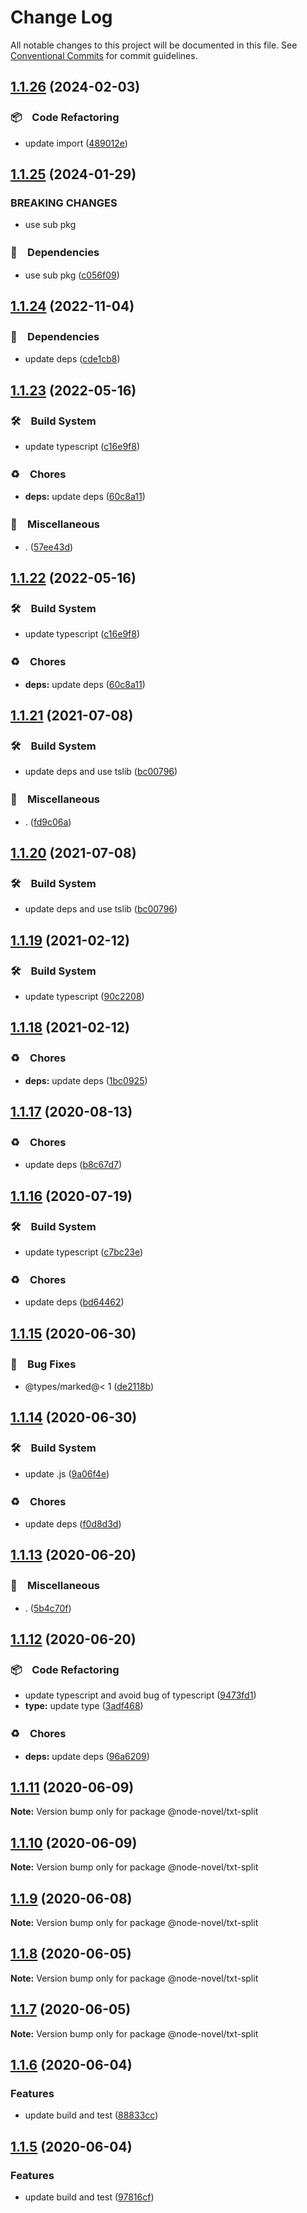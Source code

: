 # Change Log

All notable changes to this project will be documented in this file.
See [Conventional Commits](https://conventionalcommits.org) for commit guidelines.

## [1.1.26](https://github.com/bluelovers/ws-node-novel/compare/@node-novel/txt-split@1.1.25...@node-novel/txt-split@1.1.26) (2024-02-03)



### 📦　Code Refactoring

* update import ([489012e](https://github.com/bluelovers/ws-node-novel/commit/489012e46d35eae5d7c26d18dc6ad306ec869773))



## [1.1.25](https://github.com/bluelovers/ws-node-novel/compare/@node-novel/txt-split@1.1.24...@node-novel/txt-split@1.1.25) (2024-01-29)


### BREAKING CHANGES

* use sub pkg



### 📌　Dependencies

* use sub pkg ([c056f09](https://github.com/bluelovers/ws-node-novel/commit/c056f09ac5a6d20f72cf974a126a82113e6637ca))



## [1.1.24](https://github.com/bluelovers/ws-node-novel/compare/@node-novel/txt-split@1.1.23...@node-novel/txt-split@1.1.24) (2022-11-04)



### 📌　Dependencies

* update deps ([cde1cb8](https://github.com/bluelovers/ws-node-novel/commit/cde1cb8cc36615d5a71b88cca9121d6219746811))



## [1.1.23](https://github.com/bluelovers/ws-node-novel/compare/@node-novel/txt-split@1.1.21...@node-novel/txt-split@1.1.23) (2022-05-16)


### 🛠　Build System

* update typescript ([c16e9f8](https://github.com/bluelovers/ws-node-novel/commit/c16e9f83eb0ba558175485120a2e9334f80bcbd3))


### ♻️　Chores

* **deps:** update deps ([60c8a11](https://github.com/bluelovers/ws-node-novel/commit/60c8a119f095ed04a4c28dcd1774e4e8f0970970))


### 🔖　Miscellaneous

* . ([57ee43d](https://github.com/bluelovers/ws-node-novel/commit/57ee43d121d63feb6ec6588641bebc7343a18342))





## [1.1.22](https://github.com/bluelovers/ws-node-novel/compare/@node-novel/txt-split@1.1.21...@node-novel/txt-split@1.1.22) (2022-05-16)


### 🛠　Build System

* update typescript ([c16e9f8](https://github.com/bluelovers/ws-node-novel/commit/c16e9f83eb0ba558175485120a2e9334f80bcbd3))


### ♻️　Chores

* **deps:** update deps ([60c8a11](https://github.com/bluelovers/ws-node-novel/commit/60c8a119f095ed04a4c28dcd1774e4e8f0970970))





## [1.1.21](https://github.com/bluelovers/ws-node-novel/compare/@node-novel/txt-split@1.1.19...@node-novel/txt-split@1.1.21) (2021-07-08)


### 🛠　Build System

* update deps and use tslib ([bc00796](https://github.com/bluelovers/ws-node-novel/commit/bc007968e0dde703a1b4e79d147bd7122fe3468b))


### 🔖　Miscellaneous

* . ([fd9c06a](https://github.com/bluelovers/ws-node-novel/commit/fd9c06a1e1bc526117eee710e13814cc174c4bf4))





## [1.1.20](https://github.com/bluelovers/ws-node-novel/compare/@node-novel/txt-split@1.1.19...@node-novel/txt-split@1.1.20) (2021-07-08)


### 🛠　Build System

* update deps and use tslib ([bc00796](https://github.com/bluelovers/ws-node-novel/commit/bc007968e0dde703a1b4e79d147bd7122fe3468b))





## [1.1.19](https://github.com/bluelovers/ws-node-novel/compare/@node-novel/txt-split@1.1.18...@node-novel/txt-split@1.1.19) (2021-02-12)


### 🛠　Build System

* update typescript ([90c2208](https://github.com/bluelovers/ws-node-novel/commit/90c22085d647eea8c5e8c4a24ca3dd63cbf784af))





## [1.1.18](https://github.com/bluelovers/ws-node-novel/compare/@node-novel/txt-split@1.1.17...@node-novel/txt-split@1.1.18) (2021-02-12)


### ♻️　Chores

* **deps:** update deps ([1bc0925](https://github.com/bluelovers/ws-node-novel/commit/1bc09257c16754054103f3aec637dcf18f81f25a))





## [1.1.17](https://github.com/bluelovers/ws-node-novel/compare/@node-novel/txt-split@1.1.16...@node-novel/txt-split@1.1.17) (2020-08-13)


### ♻️　Chores

* update deps ([b8c67d7](https://github.com/bluelovers/ws-node-novel/commit/b8c67d7e0447d0afdedef9d1023f254c929efbeb))





## [1.1.16](https://github.com/bluelovers/ws-node-novel/compare/@node-novel/txt-split@1.1.15...@node-novel/txt-split@1.1.16) (2020-07-19)


### 🛠　Build System

* update typescript ([c7bc23e](https://github.com/bluelovers/ws-node-novel/commit/c7bc23ed14faf935ec25170eb23010d8f9c685c1))


### ♻️　Chores

* update deps ([bd64462](https://github.com/bluelovers/ws-node-novel/commit/bd644622f4f1f4941293c180272df22ec30d402a))





## [1.1.15](https://github.com/bluelovers/ws-node-novel/compare/@node-novel/txt-split@1.1.14...@node-novel/txt-split@1.1.15) (2020-06-30)


### 🐛　Bug Fixes

* @types/marked@< 1 ([de2118b](https://github.com/bluelovers/ws-node-novel/commit/de2118bde74358c4338e7d9ca7258df7d3ce24bb))





## [1.1.14](https://github.com/bluelovers/ws-node-novel/compare/@node-novel/txt-split@1.1.13...@node-novel/txt-split@1.1.14) (2020-06-30)


### 🛠　Build System

* update .js ([9a06f4e](https://github.com/bluelovers/ws-node-novel/commit/9a06f4ea5bcbb28992702ed75cdd432963caa95c))


### ♻️　Chores

* update deps ([f0d8d3d](https://github.com/bluelovers/ws-node-novel/commit/f0d8d3d96cef067e3f1c2bc8c5e4110110d5c25b))





## [1.1.13](https://github.com/bluelovers/ws-node-novel/compare/@node-novel/txt-split@1.1.12...@node-novel/txt-split@1.1.13) (2020-06-20)


### 🔖　Miscellaneous

* . ([5b4c70f](https://github.com/bluelovers/ws-node-novel/commit/5b4c70fc018e2f2622187143859a9783c5370849))





## [1.1.12](https://github.com/bluelovers/ws-node-novel/compare/@node-novel/txt-split@1.1.11...@node-novel/txt-split@1.1.12) (2020-06-20)


### 📦　Code Refactoring

* update typescript and avoid bug of typescript ([9473fd1](https://github.com/bluelovers/ws-node-novel/commit/9473fd159a3e0774e7646ab2dc60d73a4667f09b))
* **type:** update type ([3adf468](https://github.com/bluelovers/ws-node-novel/commit/3adf4684cfc7bb2b831802498840f8e523798611))


### ♻️　Chores

* **deps:** update deps ([96a6209](https://github.com/bluelovers/ws-node-novel/commit/96a62099f0774dae433a16b9e20f2c4ddd518749))





## [1.1.11](https://github.com/bluelovers/ws-node-novel/compare/@node-novel/txt-split@1.1.10...@node-novel/txt-split@1.1.11) (2020-06-09)

**Note:** Version bump only for package @node-novel/txt-split





## [1.1.10](https://github.com/bluelovers/ws-node-novel/compare/@node-novel/txt-split@1.1.9...@node-novel/txt-split@1.1.10) (2020-06-09)

**Note:** Version bump only for package @node-novel/txt-split





## [1.1.9](https://github.com/bluelovers/ws-node-novel/compare/@node-novel/txt-split@1.1.8...@node-novel/txt-split@1.1.9) (2020-06-08)

**Note:** Version bump only for package @node-novel/txt-split





## [1.1.8](https://github.com/bluelovers/ws-node-novel/compare/@node-novel/txt-split@1.1.7...@node-novel/txt-split@1.1.8) (2020-06-05)

**Note:** Version bump only for package @node-novel/txt-split





## [1.1.7](https://github.com/bluelovers/ws-node-novel/compare/@node-novel/txt-split@1.1.6...@node-novel/txt-split@1.1.7) (2020-06-05)

**Note:** Version bump only for package @node-novel/txt-split





## [1.1.6](https://github.com/bluelovers/ws-node-novel/compare/@node-novel/txt-split@1.1.5...@node-novel/txt-split@1.1.6) (2020-06-04)


### Features

* update build and test ([88833cc](https://github.com/bluelovers/ws-node-novel/commit/88833cc50b3b3194adfc3683fe2fca73c8ef8424))





## [1.1.5](https://github.com/bluelovers/ws-node-novel/compare/@node-novel/txt-split@1.1.4...@node-novel/txt-split@1.1.5) (2020-06-04)


### Features

* update build and test ([97816cf](https://github.com/bluelovers/ws-node-novel/commit/97816cfc4ef513d3cdeb5fc525a010543123fa76))

